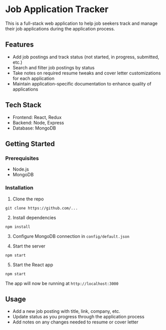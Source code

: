 
# Job Application Tracker

This is a full-stack web application to help job seekers track and manage their job applications during the application process. 

## Features

- Add job postings and track status (not started, in progress, submitted, etc.)
- Search and filter job postings by status 
- Take notes on required resume tweaks and cover letter customizations for each application
- Maintain application-specific documentation to enhance quality of applications

## Tech Stack

- Frontend: React, Redux
- Backend: Node, Express 
- Database: MongoDB

## Getting Started

### Prerequisites

- Node.js
- MongoDB

### Installation

1. Clone the repo
```
git clone https://github.com/...
```

2. Install dependencies
```
npm install
```

3. Configure MongoDB connection in `config/default.json`

4. Start the server
```
npm start
```

5. Start the React app
```
npm start
```

The app will now be running at `http://localhost:3000`

## Usage

- Add a new job posting with title, link, company, etc.
- Update status as you progress through the application process
- Add notes on any changes needed to resume or cover letter
